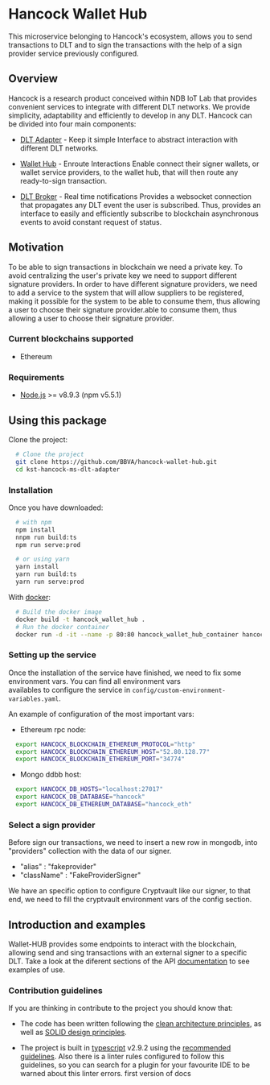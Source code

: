 # Hancock Wallet Hub

This microservice belonging to Hancock's ecosystem, allows you to send transactions to DLT and to sign the transactions with the help of a sign provider service previously configured.

## Overview

Hancock is a research product conceived within NDB IoT Lab that provides convenient services to integrate with different DLT networks. We provide simplicity, adaptability and efficiently to develop in any DLT. Hancock can be divided into four main components:

- [DLT Adapter](https://github.com/BBVA/hancock-dlt-adapter) - Keep it simple
Interface to abstract interaction with different DLT networks.

- [Wallet Hub](https://github.com/BBVA/hancock-wallet-hub) - Enroute Interactions
Enable connect their signer wallets, or wallet service providers, to the wallet hub, that will then route any ready-to-sign transaction.

- [DLT Broker](https://github.com/BBVA/hancock-dlt-broker) - Real time notifications
Provides a websocket connection that propagates any DLT event the user is subscribed. Thus, provides an interface to easily and efficiently subscribe to blockchain asynchronous events to avoid constant request of status.

## Motivation

To be able to sign transactions in blockchain we need a private key. To avoid centralizing the user's private key we need to support different signature providers. In order to have different signature providers, we need to add a service to the system that will allow suppliers to be registered, making it possible for the system to be able to consume them, thus allowing a user to choose their signature provider.able to consume them, thus allowing a user to choose their signature provider.

### Current blockchains supported 

* Ethereum 

### Requirements

- [Node.js](https://nodejs.org/es/) >= v8.9.3 (npm v5.5.1)

## Using this package

Clone the project: 
```bash 
  # Clone the project  
  git clone https://github.com/BBVA/hancock-wallet-hub.git
  cd kst-hancock-ms-dlt-adapter 
``` 

### Installation

Once you have downloaded:

```bash
  # with npm
  npm install 
  nnpm run build:ts 
  npm run serve:prod 

  # or using yarn
  yarn install
  yarn run build:ts   
  yarn run serve:prod 
```

With [docker](https://www.docker.com/): 
```bash 
  # Build the docker image 
  docker build -t hancock_wallet_hub . 
  # Run the docker container 
  docker run -d -it --name -p 80:80 hancock_wallet_hub_container hancock_wallet_hub 
``` 

### Setting up the service 

Once the installation of the service have finished, we need to fix some environment vars. You can find all environment vars  
availables to configure the service in `config/custom-environment-variables.yaml`. 

An example of configuration of the most important vars:  
- Ethereum rpc node: 
```bash  
  export HANCOCK_BLOCKCHAIN_ETHEREUM_PROTOCOL="http"  
  export HANCOCK_BLOCKCHAIN_ETHEREUM_HOST="52.80.128.77"  
  export HANCOCK_BLOCKCHAIN_ETHEREUM_PORT="34774"  
```  
 
- Mongo ddbb host:  
```bash  
  export HANCOCK_DB_HOSTS="localhost:27017"  
  export HANCOCK_DB_DATABASE="hancock"  
  export HANCOCK_DB_ETHEREUM_DATABASE="hancock_eth"  
```  

### Select a sign provider

Before sign our transactions, we need to insert a new row in mongodb, into "providers" collection with the data of our signer.

 - "alias" : "fakeprovider"
 - "className" : "FakeProviderSigner" 

We have an specific option to configure Cryptvault like our signer, to that end, we need to fill the cryptvault environment vars of the config section.

## Introduction and examples

Wallet-HUB provides some endpoints to interact with the blockchain, allowing send and sing transactions with an external signer to a specific DLT. Take a look at the diferent sections of the API [documentation](https://BBVA.github.io/hancock-wallet-hub/api.html) to see examples of use.

### Contribution guidelines 
 
If you are thinking in contribute to the project you should know that: 
 
- The code has been written following the [clean architecture principles](https://8thlight.com/blog/uncle-bob/2012/08/13/the-clean-architecture.html), as well as [SOLID design principles](https://es.wikipedia.org/wiki/SOLID). 
 
- The project is built in [typescript](https://www.typescriptlang.org/) v2.9.2 using the [recommended guidelines](https://github.com/palantir/tslint/blob/master/src/configs/recommended.ts). Also there is a linter rules configured to follow this guidelines, so you can search for a plugin for your favourite IDE to be warned about this linter errors. 
first version of docs